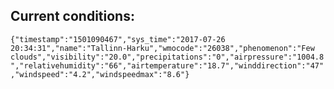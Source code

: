 ## Current conditions: 
 ``` {"timestamp":"1501090467","sys_time":"2017-07-26 20:34:31","name":"Tallinn-Harku","wmocode":"26038","phenomenon":"Few clouds","visibility":"20.0","precipitations":"0","airpressure":"1004.8","relativehumidity":"66","airtemperature":"18.7","winddirection":"47","windspeed":"4.2","windspeedmax":"8.6"} ```
